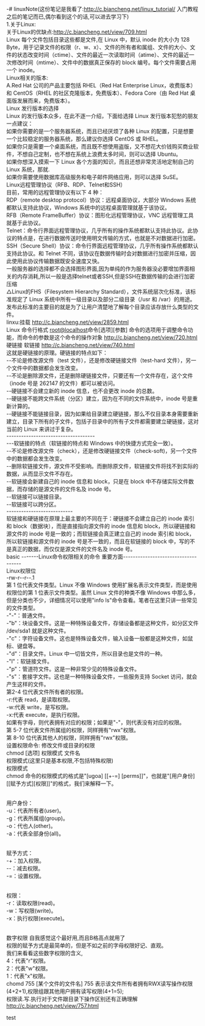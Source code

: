 -# linuxNote(这份笔记是我看了:http://c.biancheng.net/linux_tutorial/ 入门教程之后的笔记而已,偶尔看到这个的话,可以进去学习下)
<br>1.关于Linux:
<br>  关于Linux的优缺点:http://c.biancheng.net/view/709.html
<br> Linux 每个文件包括目录这些都是文件,在 Linux 中，默认 inode 的大小为 128 Byte，用于记录文件的权限（r、w、x）、文件的所有者和属组、文件的大小、文件的状态改变时间（ctime）、文件的最近一次读取时间（atime）、文件的最近一次修改时间（mtime）、文件中的数据真正保存的 block 编号。每个文件需要占用一个 inode。
<br> Linux相关的版本:
<br> A.Red Hat 公司的产品主要包括 RHEL（Red Hat Enterprise Linux，收费版本）和 CentOS（RHEL 的社区克隆版本，免费版本）、Fedora Core（由 Red Hat 桌面版发展而来，免费版本）。
<br>Linux 发行版本的选择
<br>Linux 的发行版本众多，在此不逐一介绍，下面给选择 Linux 发行版本犯愁的朋友一点建议：
<br>如果你需要的是一个服务器系统，而且已经厌烦了各种 Linux 的配置，只是想要一个比较稳定的服务器系统，那么建议你选择 CentOS 或 RHEL。
<br>如果你只是需要一个桌面系统，而且既不想使用盗版，又不想花大价钱购买商业软件，不想自己定制，也不想在系统上浪费太多时间，则可以选择 Ubuntu。
<br>如果你想深入摸索一下 Linux 各个方面的知识，而且还想非常灵活地定制自己的 Linux 系统，那就.
<br>如果你需要使用数据库高级服务和电子邮件网络应用，则可以选择 SuSE。
<br> Linux远程管理协议（RFB、RDP、Telnet和SSH）
<br>目前，常用的远程管理协议有以下 4 种：
<br>RDP（remote desktop protocol）协议：远程桌面协议，大部分 Windows 系统都默认支持此协议，Windows 系统中的远程桌面管理就基于该协议。
<br>RFB（Remote FrameBuffer）协议：图形化远程管理协议，VNC 远程管理工具就基于此协议。
<br>Telnet：命令行界面远程管理协议，几乎所有的操作系统都默认支持此协议。此协议的特点是，在进行数据传送时使用明文传输的方式，也就是不对数据进行加密。
<br>SSH（Secure Shell）协议：命令行界面远程管理协议，几乎所有操作系统都默认支持此协议。和 Telnet 不同，该协议在数据传输时会对数据进行加密并压缩，因此使用此协议传输数据既安全速度又快。
<br> 一般服务器的选择都不会选择图形界面,因为单纯的作为服务器没必要增加界面相关的内存消耗,所以一般是选择telnet或者SSH,但是SSH在数据传输的会进行加密压缩
<br> △Linux的FHS（Filesystem Hierarchy Standard），文件系统层次化标准，该标准规定了 Linux 系统中所有一级目录以及部分二级目录（/usr 和 /var）的用途。发布此标准的主要目的就是为了让用户清楚地了解每个目录应该存放什么类型的文件。
<br> linxu:挂载 http://c.biancheng.net/view/2859.html
<br> Linux 命令行格式 [root@localhost](这里因为GitHub相关的格式问题所以需要不是准确的命令行格式)命令[选项][参数] 命令的选项用于调整命令功能，而命令的参数是这个命令的操作对象 http://c.biancheng.net/view/720.html
<br> 硬链接 软链接 http://c.biancheng.net/view/740.html
<br>这就是硬链接的原理。硬链接的特点如下：
<br>--不论是修改源文件（test 文件），还是修改硬链接文件（test-hard 文件），另一个文件中的数据都会发生改变。
<br>--不论是删除源文件，还是删除硬链接文件，只要还有一个文件存在，这个文件（inode 号是 262147 的文件）都可以被访问。
<br>--硬链接不会建立新的 inode 信息，也不会更改 inode 的总数。
<br>--硬链接不能跨文件系统（分区）建立，因为在不同的文件系统中，inode 号是重新计算的。
<br>--硬链接不能链接目录，因为如果给目录建立硬链接，那么不仅目录本身需要重新建立，目录下所有的子文件，包括子目录中的所有子文件都需要建立硬链接，这对当前的 Linux 来讲过于复杂。
<br> ------------------------------------
<br> ---软链接的特点（软链接的特点和 Windows 中的快捷方式完全一致）。
<br>--不论是修改源文件（check），还是修改硬链接文件（check-soft)，另一个文件中的数据都会发生改变。
<br>--删除软链接文件，源文件不受影响。而删除原文件，软链接文件将找不到实际的数据，从而显示文件不存在。
<br>--软链接会新建自己的 inode 信息和 block，只是在 block 中不存储实际文件数据，而存储的是源文件的文件名及 inode 号。
<br>--软链接可以链接目录。
<br>--软链接可以跨分区。
<br>---------------------------
<br> 软链接和硬链接在原理上最主要的不同在于：硬链接不会建立自己的 inode 索引和 block（数据块），而是直接指向源文件的 inode 信息和 block，所以硬链接和源文件的 inode 号是一致的；而软链接会真正建立自己的 inode 索引和 block，所以软链接和源文件的 inode 号是不一致的，而且在软链接的 block 中，写的不是真正的数据，而仅仅是源文件的文件名及 inode 号。
<br> basic -------Linux命令权限相关的命令 重要方面------------------------------------
<br> Linux权限位
<br> -rw-r--r--.1 
<br>第 1 位代表文件类型。Linux 不像 Windows 使用扩展名表示文件类型，而是使用权限位的第 1 位表示文件类型。虽然 Linux 文件的种类不像 Windows 中那么多，但是分类也不少，详细情况可以使用"info ls"命令查看。笔者在这里只讲一些常见的文件类型。
<br>-"-"：普通文件。
<br>-"b"：块设备文件。这是一种特殊设备文件，存储设备都是这种文件，如分区文件 /dev/sda1 就是这种文件。
<br>-"c"：字符设备文件。这也是特殊设备文件，输入设备一般都是这种文件，如鼠标、键盘等。
<br>-"d"：目录文件。Linux 中一切皆文件，所以目录也是文件的一种。
<br>-"l"：软链接文件。
<br>-"p"：管道符文件。这是一种非常少见的特殊设备文件。
<br>-"s"：套接字文件。这也是一种特殊设备文件，一些服务支持 Socket 访问，就会产生这样的文件。
<br>第2-4 位代表文件所有者的权限。
<br>-r:代表 read，是读取权限。
<br>-w:代表 write，是写权限。
<br>-x:代表 execute，是执行权限。
<br>如果有字母，则代表拥有对应的权限；如果是"-"，则代表没有对应的权限。
<br>第 5-7 位代表文件所属组的权限，同样拥有"rwx"权限。
<br>第 8-10 位代表其他人的权限，同样拥有"rwx"权限。
<br> 设置权限命令: 修改文件或目录的权限
<br> chmod [选项] 权限模式 文件名
<br> 权限模式(这里只是基本权限,不包括特殊权限)
<br>权限模式
<br>chmod 命令的权限模式的格式是"[ugoa] [[+-=] [perms]]"，也就是"[用户身份][[赋予方式][权限]]"的格式，我们来解释一下。

<br>用户身份：
<br>-u：代表所有者(user)。
<br>-g：代表所属组(group)。
<br>-o：代也人(other)。
<br>-a：代表全部身份(all)。

<br>赋予方式：
<br>-+：加入权限。
<br>--：减去权限。
<br>-=：设置权限。

<br>权限：
<br>-r：读取权限(read)。
<br>-w：写权限(write)。
<br>-x：执行权限(execute)。

<br>数字权限 自我感觉这个最好用,而且B格高点就用了
<br>权限的赋予方式是最简单的，但是不如之前的字母权限好记、直观。
<br>我们来看看这些数字权限的含义,
<br>4：代表"r"权限。
<br>2：代表"w"权限。
<br>1：代表"x"权限。
<br> chomd 755 [某个文件的文件名] 755 表示该文件所有者拥有RWX读写操作权限(4+2+1),权限组跟其他用户拥有读写权限(4+1=5);
<br> 权限读.写.执行对于文件跟目录下操作区别还有正确理解 http://c.biancheng.net/view/757.html

test
